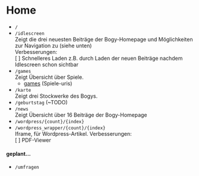 # Home
- `/`
- `/idlescreen`  
    Zeigt die drei neuesten Beiträge der Bogy-Homepage und Möglichkeiten zur Navigation zu (siehe unten)  
    Verbesserungen:  
        [ ] Schnelleres Laden z.B. durch Laden der neuen Beiträge nachdem Idlescreen schon sichtbar
- `/games`  
    Zeigt Übersicht über Spiele.
    - [games](games.md) (Spiele-uris)
- `/karte`  
    Zeigt drei Stockwerke des Bogys.
- `/geburtstag` (~TODO)
- `/news`  
    Zeigt Übersicht über 16 Beiträge der Bogy-Homepage
- `/wordpress/{count}/{index}`
- `/wordpress_wrapper/{count}/{index}`  
    Iframe, für Wordpress-Artikel.
    Verbesserungen:  
        [ ] PDF-Viewer

#### geplant...
- `/umfragen`